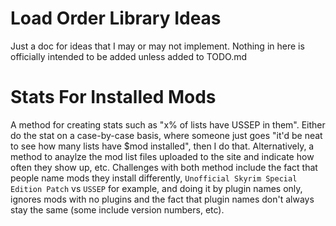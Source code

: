 # Load Order Library Ideas

Just a doc for ideas that I may or may not implement. Nothing in here is officially intended to be added unless added to TODO.md

# Stats For Installed Mods

A method for creating stats such as "x% of lists have USSEP in them". Either do the stat on a case-by-case basis, where someone just goes "it'd be neat to see how many lists have $mod installed", then I do that. Alternatively, a method to anaylze the mod list files uploaded to the site and indicate how often they show up, etc. Challenges with both method include the fact that people name mods they install differently, `Unofficial Skyrim Special Edition Patch` vs `USSEP` for example, and doing it by plugin names only, ignores mods with no plugins and the fact that plugin names don't always stay the same (some include version numbers, etc).